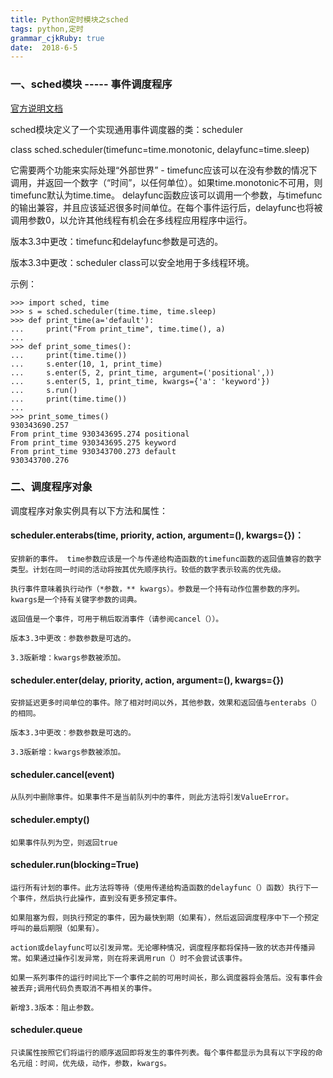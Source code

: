 ```yaml
---
title: Python定时模块之sched
tags: python,定时
grammar_cjkRuby: true
date:  2018-6-5
---
```



### 一、sched模块 ----- 事件调度程序

[官方说明文档](https://docs.python.org/3.6/library/sched.html)

sched模块定义了一个实现通用事件调度器的类：scheduler

class sched.scheduler(timefunc=time.monotonic, delayfunc=time.sleep)

它需要两个功能来实际处理“外部世界” - timefunc应该可以在没有参数的情况下调用，并返回一个数字（“时间”，以任何单位）。如果time.monotonic不可用，则timefunc默认为time.time。 delayfunc函数应该可以调用一个参数，与timefunc的输出兼容，并且应该延迟很多时间单位。在每个事件运行后，delayfunc也将被调用参数0，以允许其他线程有机会在多线程应用程序中运行。

版本3.3中更改：timefunc和delayfunc参数是可选的。

版本3.3中更改：scheduler class可以安全地用于多线程环境。


示例：

``` python?linenums
>>> import sched, time
>>> s = sched.scheduler(time.time, time.sleep)
>>> def print_time(a='default'):
...     print("From print_time", time.time(), a)
...
>>> def print_some_times():
...     print(time.time())
...     s.enter(10, 1, print_time)
...     s.enter(5, 2, print_time, argument=('positional',))
...     s.enter(5, 1, print_time, kwargs={'a': 'keyword'})
...     s.run()
...     print(time.time())
...
>>> print_some_times()
930343690.257
From print_time 930343695.274 positional
From print_time 930343695.275 keyword
From print_time 930343700.273 default
930343700.276
```

### 二、调度程序对象
调度程序对象实例具有以下方法和属性：

#### scheduler.enterabs(time, priority, action, argument=(), kwargs={})：

	安排新的事件。 time参数应该是一个与传递给构造函数的timefunc函数的返回值兼容的数字类型。计划在同一时间的活动将按其优先顺序执行。较低的数字表示较高的优先级。
	
	执行事件意味着执行动作（*参数，** kwargs）。参数是一个持有动作位置参数的序列。 kwargs是一个持有关键字参数的词典。
	
	返回值是一个事件，可用于稍后取消事件（请参阅cancel（））。
	
	版本3.3中更改：参数参数是可选的。
	
	3.3版新增：kwargs参数被添加。


#### scheduler.enter(delay, priority, action, argument=(), kwargs={})
	
	安排延迟更多时间单位的事件。除了相对时间以外，其他参数，效果和返回值与enterabs（）的相同。
	
	版本3.3中更改：参数参数是可选的。
	
	3.3版新增：kwargs参数被添加。

#### scheduler.cancel(event)
	从队列中删除事件。如果事件不是当前队列中的事件，则此方法将引发ValueError。
	
#### scheduler.empty()
	如果事件队列为空，则返回true
	
#### scheduler.run(blocking=True)
	运行所有计划的事件。此方法将等待（使用传递给构造函数的delayfunc（）函数）执行下一个事件，然后执行此操作，直到没有更多预定事件。
	
	如果阻塞为假，则执行预定的事件，因为最快到期（如果有），然后返回调度程序中下一个预定呼叫的最后期限（如果有）。
	
	action或delayfunc可以引发异常。无论哪种情况，调度程序都将保持一致的状态并传播异常。如果通过操作引发异常，则在将来调用run（）时不会尝试该事件。
	
	如果一系列事件的运行时间比下一个事件之前的可用时间长，那么调度器将会落后。没有事件会被丢弃;调用代码负责取消不再相关的事件。
	
	新增3.3版本：阻止参数。
#### scheduler.queue
	只读属性按照它们将运行的顺序返回即将发生的事件列表。每个事件都显示为具有以下字段的命名元组：时间，优先级，动作，参数，kwargs。